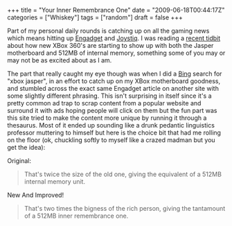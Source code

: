 +++
title = "Your Inner Remembrance One"
date = "2009-06-18T00:44:17Z"
categories = ["Whiskey"]
tags = ["random"]
draft = false
+++

Part of my personal daily rounds is catching up on all the gaming news which means hitting up [Engadget](http://www.engadget.com/) and [Joystiq](http://www.joystiq.com/). I was reading a [recent tidbit](http://www.engadget.com/2009/06/17/xbox-360-jasper-motherboard-with-512mb-storage-hitting-us-stores/) about how new XBox 360's are starting to show up with both the Jasper motherboard and 512MB of internal memory, something some of you may or may not be as excited about as I am.

The part that really caught my eye though was when I did a [Bing](http://www.bing.com) search for "xbox jasper", in an effort to catch up on my XBox motherboard goodness, and stumbled across the exact same Engadget article on another site with some slightly different phrasing. This isn't surprising in itself since it's a pretty common ad trap to scrap content from a popular website and surround it with ads hoping people will click on them but the fun part was this site tried to make the content more unique by running it through a thesaurus. Most of it ended up sounding like a drunk pedantic linguistics professor muttering to himself but here is the choice bit that had me rolling on the floor (ok, chuckling softly to myself like a crazed madman but you get the idea):

Original:

> That's twice the size of the old one, giving the equivalent of a 512MB internal memory unit.  

New And Improved!

> That's two times the bigness of the rich person, giving the tantamount of a 512MB inner remembrance one.
